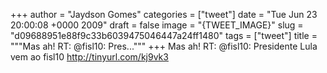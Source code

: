 
+++
author = "Jaydson Gomes"
categories = ["tweet"]
date = "Tue Jun 23 20:00:08 +0000 2009"
draft = false
image = "{TWEET_IMAGE}"
slug = "d09688951e88f9c33b6039475046447a24ff1480"
tags = ["tweet"]
title = """Mas ah! RT: @fisl10: Pres..."""
+++
Mas ah! RT: @fisl10: Presidente Lula vem ao fisl10 http://tinyurl.com/kj9vk3
